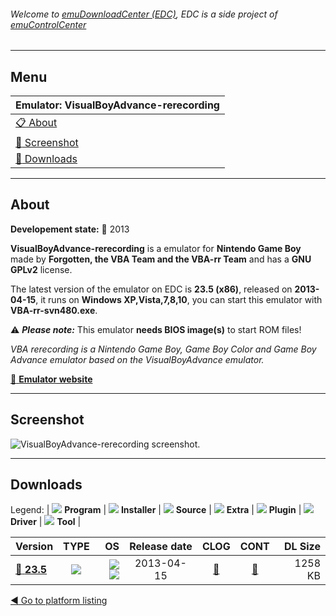 ###### Welcome to [emuDownloadCenter (EDC)](https://github.com/PhoenixInteractiveNL/emuDownloadCenter/wiki/), EDC is a side project of [emuControlCenter](https://github.com/PhoenixInteractiveNL/emuControlCenter/wiki/)
***
## Menu
| **Emulator: VisualBoyAdvance-rerecording** |
|:---------|
| [:clipboard: About](#about) |
| [:sunrise: Screenshot](#screenshot) |
| [:floppy_disk: Downloads](#downloads) |
***
## About
**Developement state:** :red_circle: 2013

**VisualBoyAdvance-rerecording** is a emulator for **Nintendo Game Boy** made by **Forgotten, the VBA Team and the VBA-rr Team** and has a **GNU GPLv2** license.

The latest version of the emulator on EDC is **23.5 (x86)**, released on **2013-04-15**, it runs on **Windows XP,Vista,7,8,10**, you can start this emulator with **VBA-rr-svn480.exe**.

:warning: _**Please note:**_ This emulator **needs BIOS image(s)** to start ROM files!

_VBA rerecording is a Nintendo Game Boy, Game Boy Color and Game Boy Advance emulator based on the VisualBoyAdvance emulator._

[:link: **Emulator website**](http://code.google.com/archive/p/vba-rerecording/wikis)
***
## Screenshot
![](https://raw.githubusercontent.com/PhoenixInteractiveNL/emuDownloadCenter/master/hooks/vbarr/emulator_screen_01.jpg "VisualBoyAdvance-rerecording screenshot.")
***
## Downloads
Legend: | 
![](https://raw.githubusercontent.com/wiki/PhoenixInteractiveNL/emuDownloadCenter/images_misc/icon_program_24.png) **Program** | 
![](https://raw.githubusercontent.com/wiki/PhoenixInteractiveNL/emuDownloadCenter/images_misc/icon_installer_24.png) **Installer** | 
![](https://raw.githubusercontent.com/wiki/PhoenixInteractiveNL/emuDownloadCenter/images_misc/icon_source_code_24.png) **Source** | 
![](https://raw.githubusercontent.com/wiki/PhoenixInteractiveNL/emuDownloadCenter/images_misc/icon_extra_24.png) **Extra** | 
![](https://raw.githubusercontent.com/wiki/PhoenixInteractiveNL/emuDownloadCenter/images_misc/icon_plugin_24.png) **Plugin** | 
![](https://raw.githubusercontent.com/wiki/PhoenixInteractiveNL/emuDownloadCenter/images_misc/icon_driver_24.png) **Driver** | 
![](https://raw.githubusercontent.com/wiki/PhoenixInteractiveNL/emuDownloadCenter/images_misc/icon_tool_24.png) **Tool** | 
 
| Version | TYPE | OS | Release date | CLOG | CONT | DL Size |
|:--------|:----:|---:|:------------:|:----:|:----:|--------:|
| [:floppy_disk: **23.5**](https://github.com/PhoenixInteractiveNL/edc-repo0003/raw/master/vbarr/23.5.7z) | ![](https://raw.githubusercontent.com/wiki/PhoenixInteractiveNL/emuDownloadCenter/images_misc/icon_program_24.png) | ![](https://raw.githubusercontent.com/wiki/PhoenixInteractiveNL/emuDownloadCenter/images_misc/logo_windows_24.png)![](https://raw.githubusercontent.com/wiki/PhoenixInteractiveNL/emuDownloadCenter/images_misc/icon_32-bit_24.png) | 2013-04-15 | [:page_facing_up:](https://github.com/PhoenixInteractiveNL/edc-repo0003/blob/master/vbarr/23.5_changelog.txt) | [:mag_right:](https://github.com/PhoenixInteractiveNL/edc-repo0003/blob/master/vbarr/23.5_contents.txt) | 1258 KB |

[:arrow_backward: Go to platform listing](https://github.com/PhoenixInteractiveNL/emuDownloadCenter/wiki/EDC-Platform-List)
